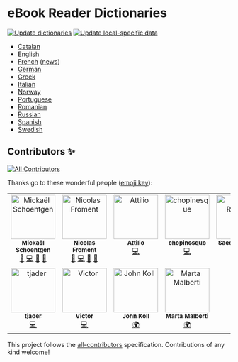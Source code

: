 # eBook Reader Dictionaries

[![Update dictionaries](https://github.com/BoboTiG/ebook-reader-dict/workflows/Update%20dictionaries/badge.svg)](https://github.com/BoboTiG/ebook-reader-dict/actions?query=workflow%3A%22Update+dictionaries%22) [![Update local-specific data](https://github.com/BoboTiG/ebook-reader-dict/actions/workflows/auto-update-data.yml/badge.svg)](https://github.com/BoboTiG/ebook-reader-dict/actions/workflows/auto-update-data.yml)

- [Catalan](docs/ca/README.md)
- [English](docs/en/README.md)
- [French](docs/fr/README.md) ([news](https://www.mobileread.com/forums/showthread.php?t=330223&page=2))
- [German](docs/de/README.md)
- [Greek](docs/el/README.md)
- [Italian](docs/it/README.md)
- [Norway](docs/el/README.md)
- [Portuguese](docs/pt/README.md)
- [Romanian](docs/ro/README.md)
- [Russian](docs/ru/README.md)
- [Spanish](docs/es/README.md)
- [Swedish](docs/sv/README.md)

## Contributors ✨

<!-- ALL-CONTRIBUTORS-BADGE:START - Do not remove or modify this section -->
[![All Contributors](https://img.shields.io/badge/all_contributors-10-orange.svg?style=flat-square)](#contributors-)
<!-- ALL-CONTRIBUTORS-BADGE:END -->

Thanks go to these wonderful people ([emoji key](https://allcontributors.org/docs/en/emoji-key)):

<!-- ALL-CONTRIBUTORS-LIST:START - Do not remove or modify this section -->
<!-- prettier-ignore-start -->
<!-- markdownlint-disable -->
<table>
  <tbody>
    <tr>
      <td align="center" valign="top" width="16.66%"><a href="https://www.tiger-222.fr"><img src="https://avatars.githubusercontent.com/u/2033598?v=4?s=100" width="100px;" alt="Mickaël Schoentgen"/><br /><sub><b>Mickaël Schoentgen</b></sub></a><br /><a href="https://github.com/BoboTiG/ebook-reader-dict/issues?q=author%3ABoboTiG" title="Bug reports">🐛</a> <a href="https://github.com/BoboTiG/ebook-reader-dict/commits?author=BoboTiG" title="Code">💻</a> <a href="https://github.com/BoboTiG/ebook-reader-dict/commits?author=BoboTiG" title="Documentation">📖</a> <a href="#projectManagement-BoboTiG" title="Project Management">📆</a></td>
      <td align="center" valign="top" width="16.66%"><a href="http://lasconic.com"><img src="https://avatars0.githubusercontent.com/u/234271?v=4?s=100" width="100px;" alt="Nicolas Froment"/><br /><sub><b>Nicolas Froment</b></sub></a><br /><a href="https://github.com/BoboTiG/ebook-reader-dict/issues?q=author%3Alasconic" title="Bug reports">🐛</a> <a href="https://github.com/BoboTiG/ebook-reader-dict/commits?author=lasconic" title="Code">💻</a> <a href="https://github.com/BoboTiG/ebook-reader-dict/commits?author=lasconic" title="Documentation">📖</a> <a href="#projectManagement-lasconic" title="Project Management">📆</a></td>
      <td align="center" valign="top" width="16.66%"><a href="https://github.com/atti84it"><img src="https://avatars.githubusercontent.com/u/817905?v=4?s=100" width="100px;" alt="Attilio"/><br /><sub><b>Attilio</b></sub></a><br /><a href="https://github.com/BoboTiG/ebook-reader-dict/commits?author=atti84it" title="Code">💻</a></td>
      <td align="center" valign="top" width="16.66%"><a href="https://github.com/chopinesque"><img src="https://avatars.githubusercontent.com/u/10416842?v=4?s=100" width="100px;" alt="chopinesque"/><br /><sub><b>chopinesque</b></sub></a><br /><a href="https://github.com/BoboTiG/ebook-reader-dict/commits?author=chopinesque" title="Code">💻</a></td>
      <td align="center" valign="top" width="16.66%"><a href="https://github.com/ilius"><img src="https://avatars.githubusercontent.com/u/197648?v=4?s=100" width="100px;" alt="Saeed Rasooli"/><br /><sub><b>Saeed Rasooli</b></sub></a><br /><a href="#infra-ilius" title="Infrastructure (Hosting, Build-Tools, etc)">🚇</a></td>
      <td align="center" valign="top" width="16.66%"><a href="https://github.com/Moonbase59"><img src="https://avatars.githubusercontent.com/u/3706922?v=4?s=100" width="100px;" alt="Matthias C. Hormann"/><br /><sub><b>Matthias C. Hormann</b></sub></a><br /><a href="https://github.com/BoboTiG/ebook-reader-dict/commits?author=Moonbase59" title="Code">💻</a></td>
    </tr>
    <tr>
      <td align="center" valign="top" width="16.66%"><a href="https://github.com/tjaderxyz"><img src="https://avatars.githubusercontent.com/u/81907?v=4?s=100" width="100px;" alt="tjader"/><br /><sub><b>tjader</b></sub></a><br /><a href="https://github.com/BoboTiG/ebook-reader-dict/commits?author=tjaderxyz" title="Code">💻</a></td>
      <td align="center" valign="top" width="16.66%"><a href="https://github.com/victornove"><img src="https://avatars.githubusercontent.com/u/10910369?v=4?s=100" width="100px;" alt="Victor"/><br /><sub><b>Victor</b></sub></a><br /><a href="https://github.com/BoboTiG/ebook-reader-dict/commits?author=victornove" title="Code">💻</a></td>
      <td align="center" valign="top" width="16.66%"><a href="https://github.com/drkoll"><img src="https://avatars.githubusercontent.com/u/128939759?v=4?s=100" width="100px;" alt="John Koll"/><br /><sub><b>John Koll</b></sub></a><br /><a href="#translation-drkoll" title="Translation">🌍</a></td>
      <td align="center" valign="top" width="16.66%"><a href="http://www.linkedin.com/in/martamalberti/"><img src="https://avatars.githubusercontent.com/u/129286939?v=4?s=100" width="100px;" alt="Marta Malberti"/><br /><sub><b>Marta Malberti</b></sub></a><br /><a href="#translation-MartaMalb" title="Translation">🌍</a></td>
    </tr>
  </tbody>
</table>

<!-- markdownlint-restore -->
<!-- prettier-ignore-end -->

<!-- ALL-CONTRIBUTORS-LIST:END -->

This project follows the [all-contributors](https://github.com/all-contributors/all-contributors) specification. Contributions of any kind welcome!
